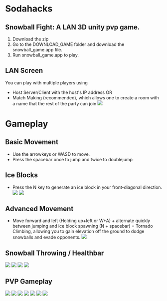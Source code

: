 # Sodahacks
## Snowball Fight: A LAN 3D unity pvp game.
1. Download the zip
2. Go to the DOWNLOAD_GAME folder and download the snowball_game.app file.
3. Run snowball_game.app to play.

## LAN Screen
You can play with multiple players using 
* Host Server/Client with the host's IP address 
OR
* Match Making (recommended), which allows one to create a room with a name that the rest of the party can join 
![](LAN_screen.png)

# Gameplay

## Basic Movement
* Use the arrowkeys or WASD to move.
* Press the spacebar once to jump and twice to doublejump

## Ice Blocks
* Press the N key to generate an ice block in your front-diagonal direction.
![](single_ice_block.png)
![](Ice_block_fortress.png)

## Advanced Movement
* Move forward and left (Holding up+left or W+A) + alternate quickly between jumping and ice block spawning (N + spacebar) = Tornado Climbing, allowing you to gain elevation off the ground to dodge snowballs and evade opponents.
![](tornado_climb.png)

## Snowball Throwing / Healthbar
![](Snowballs_thrown.png)
![](Snowballs_hit.png)
![](Snowballs_hit_2.png)
![](Player_killed.png)

## PVP Gameplay
![](PVP_gameplay1.png)
![](PVP_gameplay2.png)
![](PVP_gameplay3.png)
![](PVP_gameplay4.png)
![](PVP_gameplay5.png)
![](PVP_gameplay6.png)
![](PVP_gameplay7.png)

